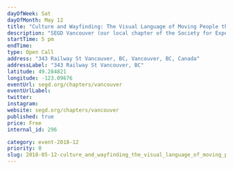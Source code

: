 ```yaml
---
dayOfWeek: Sat
dayOfMonth: May 12
title: "Culture and Wayfinding: The Visual Language of Moving People through Space"
description: "SEGD Vancouver (our local chapter of the Society for Experiential Graphic Design) will review the principles of wayfinding and explore the cultural implications of the language of signage, iconography and message in built environments.<br> By SEGD Vancouver and SubCulture at Creative Coworkers."
startTime: 5 pm 
endTime: 
type: Open Call
address: "343 Railway St Vancouver, BC, Vancouver, BC, Canada"
addressLabel: "343 Railway St Vancouver, BC"
latitude: 49.284821
longitude: -123.09676
eventUrl: segd.org/chapters/vancouver
eventUrlLabel: 
twitter: 
instagram: 
website: segd.org/chapters/vancouver
published: true
price: Free
internal_id: 296

category: event-2018-12
priority: 0
slug: 2018-05-12-culture_and_wayfinding_the_visual_language_of_moving_people_through_space
---
```

